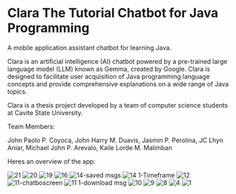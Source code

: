 # Clara The Tutorial Chatbot for Java Programming

A mobile application assistant chatbot for learning Java.

Clara is an artificial intelligence (AI) chatbot powered by a pre-trained large language model (LLM) known as Gemma, created by Google. Clara is designed to facilitate user acquisition of Java programming language concepts and provide comprehensive explanations on a wide range of Java topics.

Clara is a thesis project developed by a team of computer science students at Cavite State University.

Team Members:

John Paolo P. Coyoca, 
John Harry M. Duavis, 
Jasmin P. Perolina, 
JC Lhyn Aniar, 
Michael John P. Arevalo, 
Kaile Lorde M. Malimban

Heres an overview of the app: 

![21](https://github.com/user-attachments/assets/ce36ee09-8154-47ca-8951-28035839be01)
![20](https://github.com/user-attachments/assets/2a4870a0-df7c-4f08-82ac-eb19332ae2fa)
![19](https://github.com/user-attachments/assets/eaaca9e5-2b24-4bba-b958-96f7012d2893)
![16](https://github.com/user-attachments/assets/a9bace2d-890b-466f-9e88-594c340ca2d9)
![14-saved msgs](https://github.com/user-attachments/assets/dd978340-2441-427a-9ec7-7b0c1065f9f4)
![14 1-Timeframe](https://github.com/user-attachments/assets/797115ff-5089-40e2-bbbe-cd4af508bcd0)
![12](https://github.com/user-attachments/assets/f44930f5-5563-4b46-9fb2-5930b8c21ca6)
![11-chatboscreen](https://github.com/user-attachments/assets/aa70836b-49ab-4912-97f5-d176d59874ab)
![11 1-download msg](https://github.com/user-attachments/assets/3cd4f142-71a6-4281-8c0a-0ebb144e1bc9)
![10](https://github.com/user-attachments/assets/7b4c7863-2f42-438e-8b28-7d52185b0e3e)
![9](https://github.com/user-attachments/assets/55643273-2e5e-4715-b2ed-4cab25298cc5)
![8](https://github.com/user-attachments/assets/2e9e6e00-6f79-4c55-aef4-dc1a0a530a59)
![4](https://github.com/user-attachments/assets/192bfe98-c691-45bc-9d17-8c519704b5e0)
![1](https://github.com/user-attachments/assets/1d8bce8f-84ca-4a5c-8fe5-49d60584e882)
